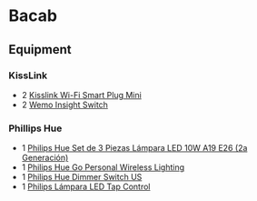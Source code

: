 # Bacab

## Equipment

### KissLink

- 2 [Kisslink Wi-Fi Smart Plug Mini](https://www.amazon.com.mx/gp/product/B06XKB6P72)
- 2 [Wemo Insight Switch](https://www.amazon.com.mx/gp/product/B01DBXNYCS)

### Phillips Hue

- 1 [Philips Hue Set de 3 Piezas Lámpara LED 10W A19 E26 (2a Generación)](https://www.amazon.com.mx/Philips-Hue-Piezas-Lámpara-Generación/dp/B016H0QSGG)
- 1 [Philips Hue Go Personal Wireless Lighting](https://www.amazon.com.mx/gp/product/B00UVHAC1O)
- 1 [Philips Hue Dimmer Switch US](https://www.amazon.com.mx/Philips-Hue-Dimmer-Switch-US/dp/B0167Z0P3I)
- 1 [Philips Lámpara LED Tap Control](https://www.amazon.com.mx/Philips-Lámpara-LED-Tap-Control/dp/B018Z28KQA/)